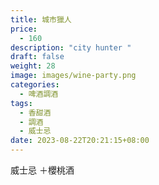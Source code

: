 ```yaml
---
title: 城市獵人
price:
  - 160
description: "city hunter "
draft: false
weight: 28
image: images/wine-party.png
categories:
  - 啤酒調酒
tags:
  - 香甜酒
  - 調酒
  - 威士忌
date: 2023-08-22T20:21:15+08:00
---
```

 威士忌 ＋櫻桃酒